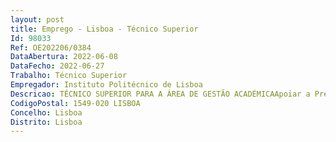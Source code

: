 ```yaml
--- 
layout: post
title: Emprego - Lisboa - Técnico Superior
Id: 98033
Ref: OE202206/0384
DataAbertura: 2022-06-08
DataFecho: 2022-06-27
Trabalho: Técnico Superior
Empregador: Instituto Politécnico de Lisboa
Descricao: TÉCNICO SUPERIOR PARA A ÁREA DE GESTÃO ACADÉMICAApoiar a Presidência na atividade de gestão académica e de apoio ao estudante, nomeadamente Acompanhamento da gestão dos planos curriculares das Escolas Planeamento da afetação dos alunos Afetação de alunos Validação e publicação dos ciclos de estudos propostos pelas Escolas Resposta a inquéritos estatísticos da tutela Participação em grupos de trabalho para assessoria técnica especializada aos órgãos de gestão do Instituto Acompanhamento dos processos de candidatura a título de especialista Receção, análise e acompanhamento dos requerimentos de reconhecimento de grau académico Apoio a todas as outras tarefas que digam respeito à atividade corrente.
CodigoPostal: 1549-020 LISBOA
Concelho: Lisboa
Distrito: Lisboa
--- 
```

